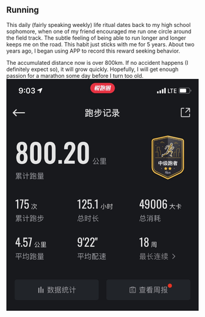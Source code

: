 ## Running
This daily (fairly speaking weekly) life ritual dates back to my high school sophomore, when one of my friend encouraged me run one circle around the field track. The subtle feeling of being able to run longer and longer keeps me on the road. This habit just sticks with me for 5 years. About two years ago, I began using APP to record this reward seeking behavior.  

The accumulated distance now is over 800km. If no accident happens (I definitely expect so), it will grow quickly.
Hopefully, I will get enough passion for a marathon some day before I turn too old.
![](IMG_7220.jpg)
